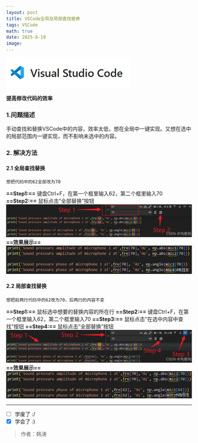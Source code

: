 ```yaml
---
layout: post
title: VSCode全局及局部查找替换
tags: VSCode
math: true
date: 2025-8-19
image:
---
```

![vscode](https://github.com/ht894419944/ht894419944.github.io/raw/master/_posts/image/2025-8-10-VSCode/vscode.png)

**提高修改代码的效率**

### 1.问题描述
手动查找和替换VSCode中的内容，效率太低，想在全局中一键实现。又想在选中的局部范围内一键实现，而不影响未选中的内容。
### 2. 解决方法
#### 2.1 全局查找替换
```
想把代码中的62全部改为70
```
**==Step1:==** 键盘Ctrl+F，在第一个框里输入62，第二个框里输入70
**==Step2:==** 鼠标点击“全部替换”按钮
![1](https://github.com/ht894419944/ht894419944.github.io/raw/master/_posts/image/2025-8-19-VSCode/1.png)
**==效果展示==**
![2](https://github.com/ht894419944/ht894419944.github.io/raw/master/_posts/image/2025-8-19-VSCode/2.png)
#### 2.2 局部查找替换
```
想把前两行代码中的62改为70，后两行的内容不变
```
**==Step1:==** 鼠标选中想要的替换内容的所在行
**==Step2:==** 键盘Ctrl+F，在第一个框里输入62，第二个框里输入70
**==Step3:==** 鼠标点击”在选中内容中查找“按钮
**==Step4:==** 鼠标点击“全部替换”按钮
![3](https://github.com/ht894419944/ht894419944.github.io/raw/master/_posts/image/2025-8-19-VSCode/3.png)
**==效果展示==**
![4](https://github.com/ht894419944/ht894419944.github.io/raw/master/_posts/image/2025-8-19-VSCode/4.png)

---

- [ ] 学废了 :/
- [x] 学会了 :)

>作者：韩涛
